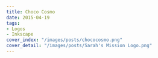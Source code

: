 ```yaml
---
title: Choco Cosmo
date: 2015-04-19
tags:
- Logos
- Inkscape
cover_index: "/images/posts/chococosmo.png"
cover_detail: "/images/posts/Sarah's Mission Logo.png"
---
```

